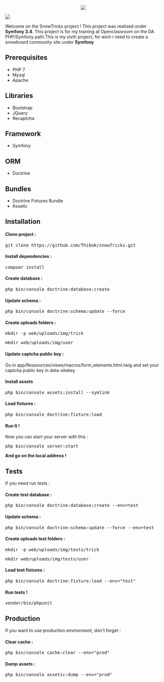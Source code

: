 <p align="center">
    <img src="https://raw.githubusercontent.com/Thibok/snowTricks/develop/web/img/logo.png"/>
</p>
<a href="https://www.codacy.com/app/Thibok/snowTricks?utm_source=github.com&amp;utm_medium=referral&amp;utm_content=Thibok/snowTricks&amp;utm_campaign=Badge_Grade"><img src="https://api.codacy.com/project/badge/Grade/11d44f0b76d74f15b4ed1b0ccbc7d957"/></a>
<p>Welcome on the SnowTricks project ! This project was realized under <strong>Symfony 3.4</strong>.
This project is for my training at Openclassroom on the DA PHP/Symfony path.This is my sixth project, for wich i  need to create a snowboard community site under <strong>Symfony</strong></p>
<h2>Prerequisites</h2>
<ul>
  <li>PHP 7</li>
  <li>Mysql</li>
  <li>Apache</li>
</ul>
<h2>Libraries</h2>
<ul>
  <li>Bootstrap</li>
  <li>JQuery</li>
  <li>Recaptcha</li>
</ul>
<h2>Framework</h2>
<ul>
  <li>Symfony</li>
</ul>
<h2>ORM</h2>
<ul>
  <li>Doctrine</li>
</ul>
<h2>Bundles</h2>
<ul>
  <li>Doctrine Fixtures Bundle</li>
  <li>Assetic</li>
</ul>
<h2>Installation</h2>
<h4>Clone project :</h4>
<pre>git clone https://github.com/Thibok/snowTricks.git</pre>
<h4>Install dependencies :</h4>
<pre>compoer install</pre>
<h4>Create database :</h4>
<pre>php bin/console doctrine:database:create</pre>
<h4>Update schema :</h4>
<pre>php bin/console doctrine:schema:update --force</pre>
<h4>Create uploads folders :</h4>
<pre>mkdir -p web/uploads/img/trick</pre>
<pre>mkdir web/uploads/img/user</pre>
<h4>Update captcha public key :</h4>
<p>Go in app/Ressources/views/macros/form_elements.html.twig and set your captcha public key in data-sitekey</p>
<h4>Install assets</h4>
<pre>php bin/console assets:install --symlink</pre>
<h4>Load fixtures :</h4>
<pre>php bin/console doctrine:fixture:load</pre>
<h4>Run It !</h4>
<p>Now you can start your server with this :</p>
<pre>php bin/console server:start</pre>
<strong>And go on the local address !</strong>
<h2>Tests</h2>
<p>If you need run tests :</p> 
<h4>Create test database :</h4>
<pre>php bin/console doctrine:database:create --env=test</pre>
<h4>Update schema :</h4>
<pre>php bin/console doctrine:schema:update --force --env=test</pre>
<h4>Create uploads test folders :</h4>
<pre>mkdir -p web/uploads/img/tests/trick</pre>
<pre>mkdir web/uploads/img/tests/user</pre>
<h4>Load test fixtures :</h4>
<pre>php bin/console doctrine:fixture:load --env="test"</pre>
<h4>Run tests !</h4>
<pre>vendor/bin/phpunit</pre>
<h2>Production</h2>
<p>If you want to use production environment, don't forget :</p>
<h4>Clear cache :</h4>
<pre>php bin/console cache:clear --env="prod"</pre>
<h4>Dump assets :</h4>
<pre>php bin/console assetic:dump --env="prod"</pre>
